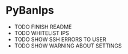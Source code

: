 # PyBanIps
 
- TODO FINISH README
- TODO WHITELIST IPS
- TODO SHOW SSH ERRORS TO USER
- TODO SHOW WARNING ABOUT SETTINGS
